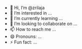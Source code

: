 - 👋 Hi, I’m @zrilaja
- 👀 I’m interested in ...
- 🌱 I’m currently learning ...
- 💞️ I’m looking to collaborate on ...
- 📫 How to reach me ...
- 😄 Pronouns: ...
- ⚡ Fun fact: ...

<!---
zrilaja/zrilaja is a ✨ special ✨ repository because its `README.md` (this file) appears on your GitHub profile.
You can click the Preview link to take a look at your changes.
--->
